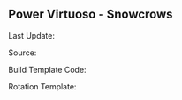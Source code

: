## Power Virtuoso - Snowcrows
Last Update: 

Source:

Build Template Code: ` `

Rotation Template: ` `